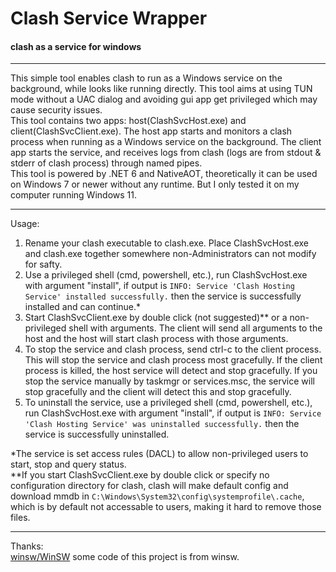 # Clash Service Wrapper
#### clash as a service for windows
***
This simple tool enables clash to run as a Windows service on the background, while looks like running directly. This tool aims at using TUN mode without a UAC dialog and avoiding gui app get privileged which may cause security issues.  
This tool contains two apps: host(ClashSvcHost.exe) and client(ClashSvcClient.exe). The host app starts and monitors a clash process when running as a Windows service on the background. The client app starts the service, and receives logs from clash (logs are from stdout & stderr of clash process) through named pipes.  
This tool is powered by .NET 6 and NativeAOT, theoretically it can be used on Windows 7 or newer without any runtime. But I only tested it on my computer running Windows 11.
***
Usage:  
1. Rename your clash executable to clash.exe. Place ClashSvcHost.exe and clash.exe together somewhere non-Administrators can not modify for safty.  
2. Use a privileged shell (cmd, powershell, etc.), run ClashSvcHost.exe with argument "install", if output is `INFO: Service 'Clash Hosting Service' installed successfully.` then the service is successfully installed and can continue.*
3. Start ClashSvcClient.exe by double click (not suggested)** or a non-privileged shell with arguments. The client will send all arguments to the host and the host will start clash process with those arguments.  
4. To stop the service and clash process, send ctrl-c to the client process. This will stop the service and clash process most gracefully. If the client process is killed, the host service will detect and stop gracefully. If you stop the service manually by taskmgr or services.msc, the service will stop gracefully and the client will detect this and stop gracefully.  
5. To uninstall the service, use a privileged shell (cmd, powershell, etc.), run ClashSvcHost.exe with argument "install", if output is `INFO: Service 'Clash Hosting Service' was uninstalled successfully.` then the service is successfully uninstalled.  
  
 *The service is set access rules (DACL) to allow non-privileged users to start, stop and query status.  
**If you start ClashSvcClient.exe by double click or specify no configuration directory for clash, clash will make default config and download mmdb in `C:\Windows\System32\config\systemprofile\.cache`, which is by default not accessable to users, making it hard to remove those files.  
***
Thanks:  
[winsw/WinSW](https://github.com/winsw/WinSW) some code of this project is from winsw.  
